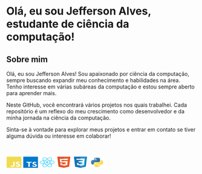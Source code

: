 # Olá, eu sou Jefferson Alves, estudante de ciência da computação!

## Sobre mim

Olá, eu sou Jefferson Alves! Sou apaixonado por ciência da computação, sempre buscando expandir meu conhecimento e habilidades na área. Tenho interesse em várias subáreas da computação e estou sempre aberto para aprender mais.

Neste GitHub, você encontrará vários projetos nos quais trabalhei. Cada repositório é um reflexo do meu crescimento como desenvolvedor e da minha jornada na ciência da computação.

Sinta-se à vontade para explorar meus projetos e entrar em contato se tiver alguma dúvida ou interesse em colaborar!

##



<div style="display: inline_block"><br>
  <img align="center" alt="jeff-Js" height="30" width="40" src="https://raw.githubusercontent.com/devicons/devicon/master/icons/javascript/javascript-plain.svg">
  <img align="center" alt="jeff-Ts" height="30" width="40" src="https://raw.githubusercontent.com/devicons/devicon/master/icons/typescript/typescript-plain.svg">
  <img align="center" alt="jeff-React" height="30" width="40" src="https://raw.githubusercontent.com/devicons/devicon/master/icons/react/react-original.svg">
  <img align="center" alt="jeff-HTML" height="30" width="40" src="https://raw.githubusercontent.com/devicons/devicon/master/icons/html5/html5-original.svg">
  <img align="center" alt="jeff-CSS" height="30" width="40" src="https://raw.githubusercontent.com/devicons/devicon/master/icons/css3/css3-original.svg">
  <img align="center" alt="jeff-Python" height="30" width="40" src="https://raw.githubusercontent.com/devicons/devicon/master/icons/python/python-original.svg">
</div>


  ##
  
 <!-- colocar as minhas redes depois
  <a href="   " target="_blank"><img src="https://img.shields.io/badge/-Instagram-%23E4405F?style=for-the-badge&logo=instagram&logoColor=white" target="_blank"></a>
  <a href = "      "><img src="https://img.shields.io/badge/-Gmail-%23333?style=for-the-badge&logo=gmail&logoColor=white" target="_blank"></a>
  <a href="        " target="_blank"><img src="https://img.shields.io/badge/-LinkedIn-%230077B5?style=for-the-badge&logo=linkedin&logoColor=white" target="_blank"></a> 
</div>



<img height="180em" src="https://github-readme-stats.vercel.app/api/top-langs/?username=jeffersonalves80&layout=compact"/>
